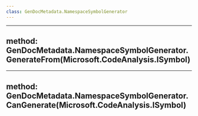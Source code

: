 ```yaml
---
class: GenDocMetadata.NamespaceSymbolGenerator
---
```

---
method: GenDocMetadata.NamespaceSymbolGenerator.GenerateFrom(Microsoft.CodeAnalysis.ISymbol)
---
---
method: GenDocMetadata.NamespaceSymbolGenerator.CanGenerate(Microsoft.CodeAnalysis.ISymbol)
---
